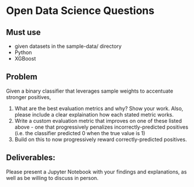 # Open Data Science Questions

## Must use
* given datasets in the sample-data/ directory
* Python
* XGBoost

## Problem
Given a binary classifier that leverages sample weights to accentuate stronger positives, 
1. What are the best evaluation metrics and why? Show your work. Also, please include a clear explaination how each stated metric works. 
2. Write a custom evaluation metric that improves on one of these listed above - one that progressively penalizes incorrectly-predicted positives (i.e. the classifier predicted 0 when the true value is 1)
3. Build on this to now progressively reward correctly-predicted positives.

## Deliverables:
Please present a Jupyter Notebook with your findings and explanations, as well as be willing to discuss in person. 
